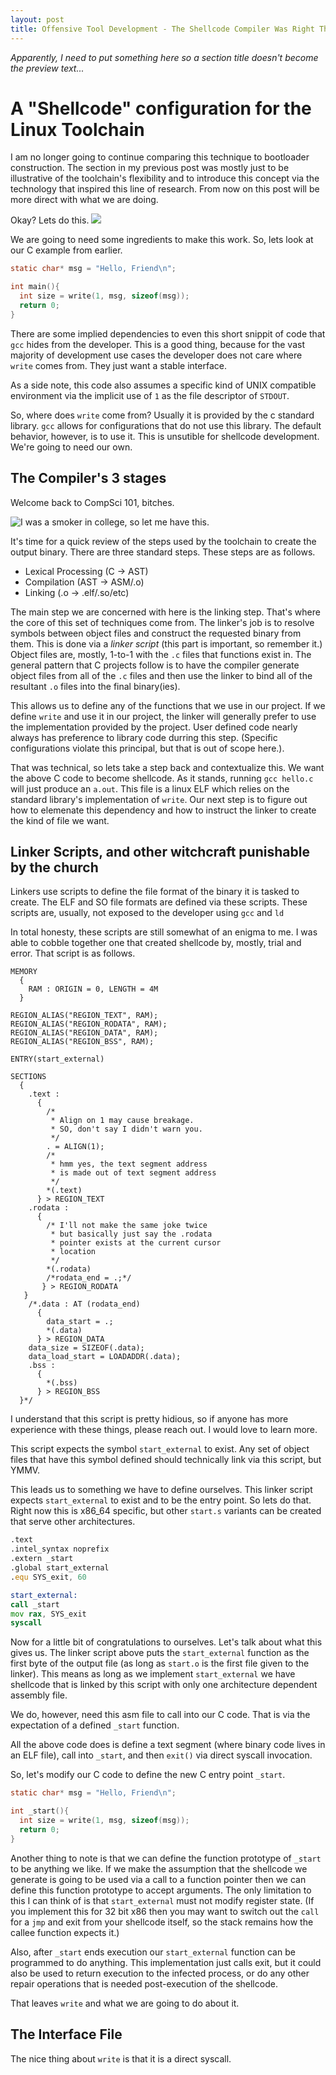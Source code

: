```yaml
---
layout: post
title: Offensive Tool Development - The Shellcode Compiler Was Right There All Along... (Part 2)
---
```

*Apparently, I need to put something here so a section title doesn't become the preview text...*

# A "Shellcode" configuration for the Linux Toolchain

I am no longer going to continue comparing this technique to bootloader construction. The section in my previous post was mostly just to be illustrative of the toolchain's flexibility and to introduce this concept via the technology that inspired this line of research. From now on this post will be more direct with what we are doing. 

Okay? Lets do this.
![](/images/netsec.png)

We are going to need some ingredients to make this work. So, lets look at our C example from earlier.

```c
static char* msg = "Hello, Friend\n";

int main(){
  int size = write(1, msg, sizeof(msg));
  return 0;                                    
}
```

There are some implied dependencies to even this short snippit of code that `gcc` hides from the developer. This is a good thing, because for the vast majority of development use cases the developer does not care where `write` comes from. They just want a stable interface.

As a side note, this code also assumes a specific kind of UNIX compatible environment via the implicit use of `1` as the file descriptor of `STDOUT`.

So, where does `write` come from? Usually it is provided by the c standard library. `gcc` allows for configurations that do not use this library. The default behavior, however, is to use it. This is unsutible for shellcode development. We're going to need our own. 

## The Compiler's 3 stages

Welcome back to CompSci 101, bitches. 

![I was a smoker in college, so let me have this.](/images/netsec2.png)

It's time for a quick review of the steps used by the toolchain to create the output binary. There are three standard steps. These steps are as follows.

* Lexical Processing (C -> AST)
* Compilation (AST -> ASM/.o)
* Linking (.o -> .elf/.so/etc)

The main step we are concerned with here is the linking step. That's where the core of this set of techniques come from. The linker's job is to resolve symbols between object files and construct the requested binary from them. This is done via a *linker script* (this part is important, so remember it.) Object files are, mostly, 1-to-1 with the `.c` files that functions exist in. The general pattern that C projects follow is to have the compiler generate object files from all of the `.c` files and then use the linker to bind all of the resultant `.o` files into the final binary(ies).

This allows us to define any of the functions that we use in our project. If we define `write` and use it in our project, the linker will generally prefer to use the implementation provided by the project. User defined code nearly always has preference to library code durring this step. (Specific configurations violate this principal, but that is out of scope here.).

That was technical, so lets take a step back and contextualize this. We want the above C code to become shellcode. As it stands, running `gcc hello.c` will just produce an `a.out`. This file is a linux ELF which relies on the standard library's implementation of `write`. Our next step is to figure out how to elemenate this dependency and how to instruct the linker to create the kind of file we want. 

## Linker Scripts, and other witchcraft punishable by the church

Linkers use scripts to define the file format of the binary it is tasked to create. The ELF and SO file formats are defined via these scripts. These scripts are, usually, not exposed to the developer using `gcc` and `ld`

In total honesty, these scripts are still somewhat of an enigma to me. I was able to cobble together one that created shellcode by, mostly, trial and error.  That script is as follows.

```
MEMORY
  {
    RAM : ORIGIN = 0, LENGTH = 4M
  }

REGION_ALIAS("REGION_TEXT", RAM);
REGION_ALIAS("REGION_RODATA", RAM);
REGION_ALIAS("REGION_DATA", RAM);
REGION_ALIAS("REGION_BSS", RAM);

ENTRY(start_external)

SECTIONS
  {
    .text :
      {
        /*
         * Align on 1 may cause breakage.
         * SO, don't say I didn't warn you.
         */
        . = ALIGN(1);
        /*
         * hmm yes, the text segment address 
         * is made out of text segment address
         */
        *(.text)
      } > REGION_TEXT
    .rodata :
      {
        /* I'll not make the same joke twice
         * but basically just say the .rodata
         * pointer exists at the current cursor
         * location 
         */
        *(.rodata)
        /*rodata_end = .;*/
       } > REGION_RODATA
   }
    /*.data : AT (rodata_end)
      {
        data_start = .;
        *(.data)
      } > REGION_DATA
    data_size = SIZEOF(.data);
    data_load_start = LOADADDR(.data);
    .bss :
      {
        *(.bss)
      } > REGION_BSS
  }*/
```


I understand that this script is pretty hidious, so if anyone has more experience with these things, please reach out. I would love to learn more.

This script expects the symbol `start_external` to exist. Any set of object files that have this symbol defined should technically link via this script, but YMMV.

This leads us to something we have to define ourselves. This linker script expects `start_external` to exist and to be the entry point. So lets do that. Right now this is x86\_64 specific, but other `start.s` variants can be created that serve other architectures. 


```asm
.text
.intel_syntax noprefix
.extern _start
.global start_external
.equ SYS_exit, 60

start_external:
call _start
mov rax, SYS_exit
syscall
```

Now for a little bit of congratulations to ourselves. Let's talk about what this gives us. The linker script above puts the `start_external` function as the first byte of the output file (as long as `start.o` is the first file given to the linker). This means as long as we implement `start_external` we have shellcode that is linked by this script with only one architecture dependent assembly file. 

We do, however, need this asm file to call into our C code. That is via the expectation of a defined `_start` function.

All the above code does is define a text segment (where binary code lives in an ELF file), call into `_start`, and then `exit()` via direct syscall invocation.


So, let's modify our C code to define the new C entry point `_start`.

```c
static char* msg = "Hello, Friend\n";

int _start(){
  int size = write(1, msg, sizeof(msg));
  return 0;                                    
}
```

Another thing to note is that we can define the function prototype of `_start` to be anything we like. If we make the assumption that the shellcode we generate is going to be used via a call to a function pointer then we can define this function prototype to accept arguments. The only limitation to this I can think of is that `start_external` must not modify register state. (If you implement this for 32 bit x86 then you may want to switch out the `call` for a `jmp` and exit from your shellcode itself, so the stack remains how the callee function expects it.)

Also, after `_start` ends execution our `start_external` function can be programmed to do anything. This implementation just calls exit, but it could also be used to return execution to the infected process, or do any other repair operations that is needed post-execution of the shellcode. 

That leaves `write` and what we are going to do about it.

## The Interface File

The nice thing about `write` is that it is a direct syscall. 
